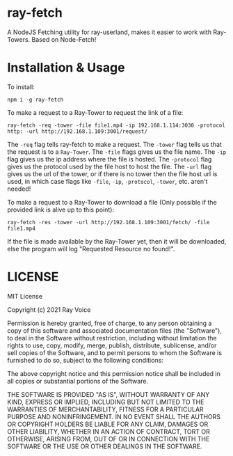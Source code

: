# ray-fetch
A NodeJS Fetching utility for ray-userland, makes it easier to work with Ray-Towers. Based on Node-Fetch!

# Installation & Usage
To install:
```
npm i -g ray-fetch
```

To make a request to a Ray-Tower to request the link of a file:
```
ray-fetch -req -tower -file file1.mp4 -ip 192.168.1.114:3030 -protocol http: -url http://192.168.1.109:3001/request/
```
The `-req` flag tells ray-fetch to make a request.
The `-tower` flag tells us that the request is to a `Ray-Tower`.
The `-file` flags gives us the file name.
The `-ip` flag gives us the ip address where the file is hosted.
The `-protocol` flag gives us the protocol used by the file host to host the file.
The `-url` flag gives us the url of the tower, or if there is no tower then the file host url is used, in which case flags like `-file`, `-ip`, `-protocol`, `-tower`, etc. aren't needed!

To make a request to a Ray-Tower to download a file (Only possible if the provided link is alive up to this point):
```
ray-fetch -res -tower -url http://192.168.1.109:3001/fetch/ -file file1.mp4
```
If the file is made available by the Ray-Tower yet, then it will be downloaded, else the program will log "Requested Resource no found!".

# LICENSE
MIT License

Copyright (c) 2021 Ray Voice

Permission is hereby granted, free of charge, to any person obtaining a copy
of this software and associated documentation files (the "Software"), to deal
in the Software without restriction, including without limitation the rights
to use, copy, modify, merge, publish, distribute, sublicense, and/or sell
copies of the Software, and to permit persons to whom the Software is
furnished to do so, subject to the following conditions:

The above copyright notice and this permission notice shall be included in all
copies or substantial portions of the Software.

THE SOFTWARE IS PROVIDED "AS IS", WITHOUT WARRANTY OF ANY KIND, EXPRESS OR
IMPLIED, INCLUDING BUT NOT LIMITED TO THE WARRANTIES OF MERCHANTABILITY,
FITNESS FOR A PARTICULAR PURPOSE AND NONINFRINGEMENT. IN NO EVENT SHALL THE
AUTHORS OR COPYRIGHT HOLDERS BE LIABLE FOR ANY CLAIM, DAMAGES OR OTHER
LIABILITY, WHETHER IN AN ACTION OF CONTRACT, TORT OR OTHERWISE, ARISING FROM,
OUT OF OR IN CONNECTION WITH THE SOFTWARE OR THE USE OR OTHER DEALINGS IN THE
SOFTWARE.

